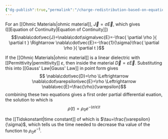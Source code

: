 ```yaml
---
{"dg-publish":true,"permalink":"/charge-redistribution-based-on-equation-of-continuity/","tags":["elektromagnetiskfältteori"]}
---
```


For an [[Ohmic Materials\|ohmic material]], $\vec{J}=\sigma\vec{E}$, which gives ([[Equation of Continuity\|Equation of Continuity]])
$$\nabla\cdot\vec{J}=\nabla\cdot\sigma\vec{E}=-\frac{ \partial \rho }{ \partial t } \Rightarrow \nabla\cdot\vec{E}=-\frac{1}{\sigma}\frac{ \partial \rho }{ \partial t }$$

If the [[Ohmic Materials\|ohmic material]] is a linear dielectric with [[Permittivity\|permittivity]] $\varepsilon$, then inside the material $\vec{D}=\varepsilon\vec{E}$.  Substituting this into [[Gauss' Law\|Gauss' Law]] in point form gives 
$$
\nabla\cdot\vec{D}=\rho \Leftrightarrow \nabla\cdot\varepsilon\vec{E}=\rho \Leftrightarrow \nabla\vec{E}=\frac{\rho}{\varepsilon}$$
combining these two equations gives a first order partial differential euation, the solution to which is 
$$
\rho(t)=\rho_0e^{ -( \sigma/\varepsilon)t  }
$$

the [[Tidskonstant\|time constant]] of which is $\tau=\frac{\varepsilon}{\sigma}$, which tells us the time needed to decrease tha value of the function to $\rho_0e^{ -1 }$.
